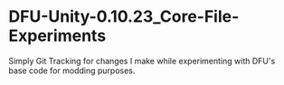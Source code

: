 # DFU-Unity-0.10.23_Core-File-Experiments
 Simply Git Tracking for changes I make while experimenting with DFU's base code for modding purposes.
